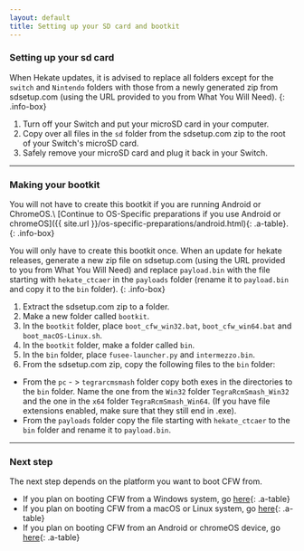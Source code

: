 ```yaml
---
layout: default
title: Setting up your SD card and bootkit
---
```


### Setting up your sd card

When Hekate updates, it is advised to replace all folders except for the `switch` and `Nintendo` folders with those from a newly generated zip from sdsetup.com (using the URL provided to you from What You Will Need).
{: .info-box}

1. Turn off your Switch and put your microSD card in your computer.
2. Copy over all files in the `sd` folder from the sdsetup.com zip to the root of your Switch's microSD card.
3. Safely remove your microSD card and plug it back in your Switch.

---

### Making your bootkit

You will not have to create this bootkit if you are running Android or ChromeOS.\\
[Continue to OS-Specific preparations if you use Android or chromeOS]({{ site.url }}/os-specific-preparations/android.html){: .a-table}.
{: .info-box}

You will only have to create this bootkit once. When an update for hekate releases, generate a new zip file on sdsetup.com (using the URL provided to you from What You Will Need) and replace `payload.bin` with the file starting with `hekate_ctcaer` in the `payloads` folder (rename it to `payload.bin` and copy it to the `bin` folder).
{: .info-box}

1. Extract the sdsetup.com zip to a folder.
2. Make a new folder called `bootkit`.
3. In the `bootkit` folder, place `boot_cfw_win32.bat`, `boot_cfw_win64.bat` and `boot_macOS-Linux.sh`.
4. In the `bootkit` folder, make a folder called `bin`.
5. In the `bin` folder, place `fusee-launcher.py` and `intermezzo.bin`.
6. From the sdsetup.com zip, copy the following files to the `bin` folder:
  - From the `pc` - > `tegrarcmsmash` folder copy both exes in the directories to the `bin` folder. Name the one from the `Win32` folder `TegraRcmSmash_Win32` and the one in the `x64` folder `TegraRcmSmash_Win64`. (If you have file extensions enabled, make sure that they still end in .exe).
  - From the `payloads` folder copy the file starting with `hekate_ctcaer` to the `bin` folder and rename it to `payload.bin`.

---

### Next step

The next step depends on the platform you want to boot CFW from.

- If you plan on booting CFW from a Windows system, go [here](os-specific-preparations/windows.html){: .a-table}
- If you plan on booting CFW from a macOS or Linux system, go [here](os-specific-preparations/linux.html){: .a-table}
- If you plan on booting CFW from an Android or chromeOS device, go [here](os-specific-preparations/android.html){: .a-table}